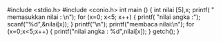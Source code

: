 #include <stdio.h>
#include <conio.h>
int main ()
{
    int nilai [5],x;
    printf( " memasukkan nilai : \n");
    for (x=0; x<5; x++)
    {
        printf( "nilai angka :");
        scanf("%d",&nilai[x]);
    }
    printf("\n");
    printf("membaca nilai:\n");
    for (x=0;x<5;x++)
    {
        printf("nilai angka : %d",nilai[x]);
    }
    getch();
}
